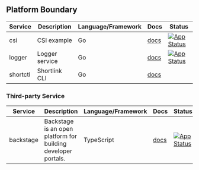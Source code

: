 ## Platform Boundary

| Service   | Description                                                   | Language/Framework | Docs                                         | Status                                                                                                                                                |
|-----------|---------------------------------------------------------------|--------------------|----------------------------------------------|-------------------------------------------------------------------------------------------------------------------------------------------------------|
| csi       | CSI example                                                   | Go                 | [docs](./internal/boundaries/platform/csi/README.md)    | [![App Status](https://argo.shortlink.best/api/badge?name=shortlink-csi&revision=true)](https://argo.shortlink.best/applications/shortlink-csi)       |                                                                     
| logger    | Logger service                                                | Go                 | [docs](./internal/boundaries/platform/logger/README.md) | [![App Status](https://argo.shortlink.best/api/badge?name=shortlink-logger&revision=true)](https://argo.shortlink.best/applications/shortlink-logger) |                                                                  
| shortctl  | Shortlink CLI                                                 | Go                 | [docs](./internal/boundaries/platform/cli/README.md)    |                                                                                                                                                       |                                                                   

### Third-party Service

| Service   | Description                                                   | Language/Framework | Docs                                         | Status                                                                                                                                                |
|-----------|---------------------------------------------------------------|--------------------|----------------------------------------------|-------------------------------------------------------------------------------------------------------------------------------------------------------|
| backstage | Backstage is an open platform for building developer portals. | TypeScript         | [docs](https://backstage.io/docs/)           | [![App Status](https://argo.shortlink.best/api/badge?name=backstage&revision=true)](https://argo.shortlink.best/applications/backstage)               |    

